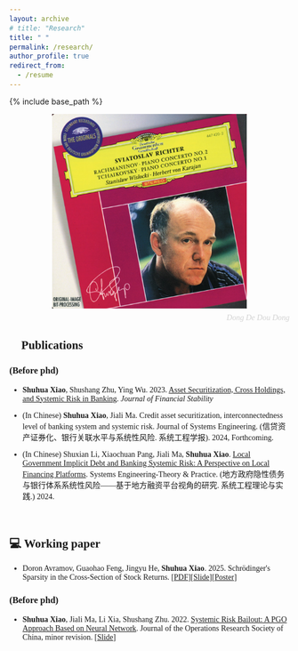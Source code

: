 ```yaml
---
layout: archive
# title: "Research"
title: " "
permalink: /research/
author_profile: true
redirect_from:
  - /resume
---
```


{% include base_path %}

<span style="font-family: 'euclid';">


<div style="text-align: center;">
  <div style="position: relative; display: inline-block;">
    <img src="/images/rach2.png" alt="Profile Image" width="350" height="350" style="display: block;" />
  </div>
  <div style="text-align: right; font-style: italic; color: #d3d3d3; font-size: 14px; margin-top: 5px;">
    Dong De Dou Dong
  </div>
</div>


## 📝 Publications

### (Before phd)
* **Shuhua Xiao**, Shushang Zhu, Ying Wu. 2023. [Asset Securitization, Cross Holdings, and Systemic Risk in Banking](https://doi.org/10.1016/j.jfs.2023.101140). *Journal of Financial Stability*
<!-- [Slide] -->

* (In Chinese) **Shuhua Xiao**, Jiali Ma. Credit asset securitization, interconnectedness level of banking system and systemic risk. Journal of Systems Engineering. (信贷资产证券化、银行关联水平与系统性风险. 系统工程学报). 2024, Forthcoming.

* (In Chinese) Shuxian Li, Xiaochuan Pang, Jiali Ma, **Shuhua Xiao**. [Local Government Implicit Debt and Banking Systemic Risk: A Perspective on Local Financing Platforms](https://kns.cnki.net/kcms/detail/11.2267.n.20240805.1740.008.html). Systems Engineering-Theory & Practice. (地方政府隐性债务与银行体系系统性风险——基于地方融资平台视角的研究. 系统工程理论与实践.) 2024.


<br>

## 💻 Working paper

* Doron Avramov, Guaohao Feng, Jingyu He, **Shuhua Xiao**. 2025. Schrödinger's Sparsity in the Cross-Section of Stock Returns. [[PDF](https://papers.ssrn.com/sol3/papers.cfm?abstract_id=5370960)][[Slide](files/sparse/BayesIPCA_2507.pdf)][[Poster](files/sparse/Sparsity_poster_hkust.pdf)]

### (Before phd)
* **Shuhua Xiao**, Jiali Ma, Li Xia, Shushang Zhu. 2022. [Systemic Risk Bailout: A PGO Approach Based on Neural Network](http://arxiv.org/abs/2212.05235). Journal of the Operations Research Society of China, minor revision. [[Slide](files/OptimalBailout.pdf)]


<!-- * 🎓 **Deakin University**
    * Phd
    * 11/2023~Now
    * 📍 *Melbourne, Australia*

* 🎓 **University of Groningen**
    * Exchange student of Spatial Sciences
    * 09/2022~02/2023
    * 📍 *Groningen, Netherlands*
    

* 🎓 **Beijing Normal University**
    * Master of Natural Resources
    * 09/2020~07/2023
    * 📍 *Beijing, China*
    

* 🎓 **Yanbian University**
    * Bachelor of Geographic Information Science (Major)
    * Bachelor of Computer Science (Minor)
    * 09/2016~07/2020
    * 📍 *Yanbian, China* -->

<span>